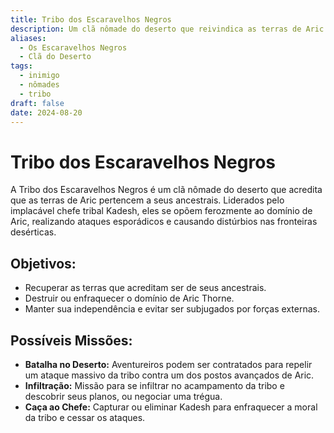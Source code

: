```yaml
---
title: Tribo dos Escaravelhos Negros
description: Um clã nômade do deserto que reivindica as terras de Aric Thorne como suas.
aliases:
  - Os Escaravelhos Negros
  - Clã do Deserto
tags:
  - inimigo
  - nômades
  - tribo
draft: false
date: 2024-08-20
---
```

# **Tribo dos Escaravelhos Negros**
A Tribo dos Escaravelhos Negros é um clã nômade do deserto que acredita que as terras de Aric pertencem a seus ancestrais. Liderados pelo implacável chefe tribal Kadesh, eles se opõem ferozmente ao domínio de Aric, realizando ataques esporádicos e causando distúrbios nas fronteiras desérticas.

## **Objetivos:**
- Recuperar as terras que acreditam ser de seus ancestrais.
- Destruir ou enfraquecer o domínio de Aric Thorne.
- Manter sua independência e evitar ser subjugados por forças externas.

## **Possíveis Missões:**
- **Batalha no Deserto:** Aventureiros podem ser contratados para repelir um ataque massivo da tribo contra um dos postos avançados de Aric.
- **Infiltração:** Missão para se infiltrar no acampamento da tribo e descobrir seus planos, ou negociar uma trégua.
- **Caça ao Chefe:** Capturar ou eliminar Kadesh para enfraquecer a moral da tribo e cessar os ataques.
